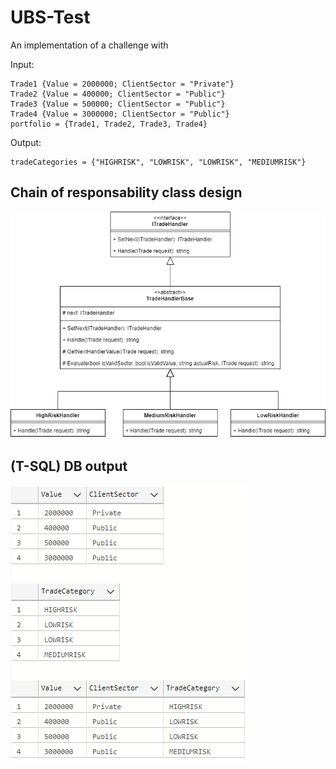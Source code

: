# UBS-Test
An implementation of a challenge with

Input:
```
Trade1 {Value = 2000000; ClientSector = "Private"}
Trade2 {Value = 400000; ClientSector = "Public"}
Trade3 {Value = 500000; ClientSector = "Public"}
Trade4 {Value = 3000000; ClientSector = "Public"}
portfolio = {Trade1, Trade2, Trade3, Trade4}
```

Output:
```
tradeCategories = {"HIGHRISK", "LOWRISK", "LOWRISK", "MEDIUMRISK"}
```

## Chain of responsability class design
![alt diagram](docs/domain.png)


## (T-SQL) DB output
![alt diagram](docs/db-output.png)